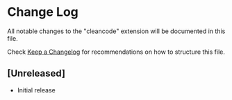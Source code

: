 # Change Log

All notable changes to the "cleancode" extension will be documented in this file.

Check [Keep a Changelog](http://keepachangelog.com/) for recommendations on how to structure this file.

## [Unreleased]

- Initial release